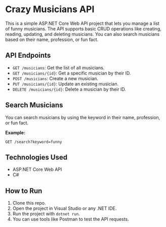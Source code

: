 <h1>Crazy Musicians API</h1>
<p>This is a simple ASP.NET Core Web API project that lets you manage a list of funny musicians. The API supports basic CRUD operations like creating, reading, updating, and deleting musicians. You can also search musicians based on their name, profession, or fun fact.</p>

<h2>API Endpoints</h2>
<ul>
  <li><code>GET /musicians</code>: Get the list of all musicians.</li>
  <li><code>GET /musicians/{id}</code>: Get a specific musician by their ID.</li>
  <li><code>POST /musicians</code>: Create a new musician.</li>
  <li><code>PUT /musicians/{id}</code>: Update an existing musician.</li>
  <li><code>DELETE /musicians/{id}</code>: Delete a musician by their ID.</li>
</ul>

<h2>Search Musicians</h2>
<p>You can search musicians by using the keyword in their name, profession, or fun fact.</p>

<p><strong>Example:</strong></p>
<p><code>GET /search?keyword=funny</code></p>

<h2>Technologies Used</h2>
<ul>
  <li>ASP.NET Core Web API</li>
  <li>C#</li>
</ul>

<h2>How to Run</h2>
<ol>
  <li>Clone this repo.</li>
  <li>Open the project in Visual Studio or any .NET IDE.</li>
  <li>Run the project with <code>dotnet run</code>.</li>
  <li>You can use tools like Postman to test the API requests.</li>
</ol>
